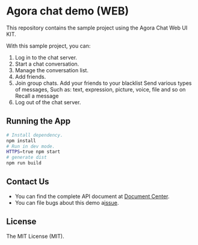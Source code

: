 # Agora chat demo (WEB)

This repository contains the sample project using the Agora Chat Web UI KIT.

With this sample project, you can:

1. Log in to the chat server.
2. Start a chat conversation.
3. Manage the conversation list.
4. Add friends.
5. Join group chats.
Add your friends to your blacklist
Send various types of messages, Such as: text, expression, picture, voice, file and so on
Recall a message
9. Log out of the chat server.


## Running the App
``` bash
# Install dependency.
npm install
# Run in dev mode.
HTTPS=true npm start
# generate dist
npm run build
```

## Contact Us
- You can find the complete API document at [Document Center](https://hyphenateinc.github.io/web_product_overview.html).
- You can file bugs about this demo a[issue](https://github.com/AgoraIO-Usecase/AgoraChat-web/issues).

## License
The MIT License (MIT).


